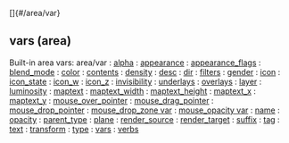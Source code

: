 []{#/area/var}
  ## vars (area)
  Built-in area vars:
  area/var
  :   [alpha](ref/atom/var/alpha)
  :   [appearance](ref/atom/var/appearance)
  :   [appearance_flags](ref/atom/var/appearance_flags)
  :   [blend_mode](ref/atom/var/blend_mode)
  :   [color](ref/atom/var/color)
  :   [contents](ref/atom/var/contents)
  :   [density](ref/atom/var/density)
  :   [desc](ref/atom/var/desc)
  :   [dir](ref/atom/var/dir)
  :   [filters](ref/atom/var/filters)
  :   [gender](ref/atom/var/gender)
  :   [icon](ref/atom/var/icon)
  :   [icon_state](ref/atom/var/icon_state)
  :   [icon_w](ref/atom/var/icon_w)
  :   [icon_z](ref/atom/var/icon_z)
  :   [invisibility](ref/atom/var/invisibility)
  :   [underlays](ref/atom/var/underlays)
  :   [overlays](ref/atom/var/overlays)
  :   [layer](ref/atom/var/layer)
  :   [luminosity](ref/atom/var/luminosity)
  :   [maptext](ref/atom/var/maptext)
  :   [maptext_width](ref/atom/var/maptext_width)
  :   [maptext_height](ref/atom/var/maptext_height)
  :   [maptext_x](ref/atom/var/maptext_x)
  :   [maptext_y](ref/atom/var/maptext_y)
  :   [mouse_over_pointer](ref/atom/var/mouse_over_pointer)
  :   [mouse_drag_pointer](ref/atom/var/mouse_drag_pointer)
  :   [mouse_drop_pointer](ref/atom/var/mouse_drop_pointer)
  :   [mouse_drop_zone var](ref/atom/var/mouse_drop_zone)
  :   [mouse_opacity var](ref/atom/var/mouse_opacity)
  :   [name](ref/atom/var/name)
  :   [opacity](ref/atom/var/opacity)
  :   [parent_type](ref/area/var/parent_type)
  :   [plane](ref/atom/var/plane)
  :   [render_source](ref/atom/var/render_source)
  :   [render_target](ref/atom/var/render_target)
  :   [suffix](ref/atom/var/suffix)
  :   [tag](ref/datum/var/tag)
  :   [text](ref/atom/var/text)
  :   [transform](ref/atom/var/transform)
  :   [type](ref/datum/var/type)
  :   [vars](ref/datum/var/vars)
  :   [verbs](ref/atom/var/verbs)